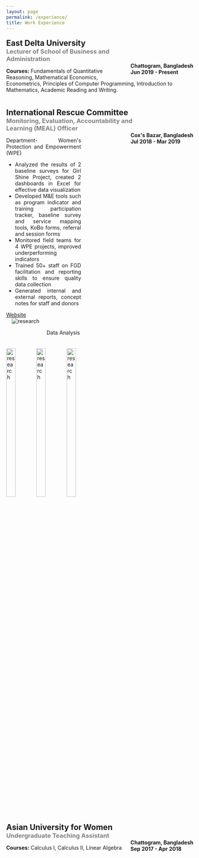 ```yaml
---
layout: page
permalink: /experience/
title: Work Experience
---
```


<div style="margin-top:20px">
    <div style="display:inline-block; width: 77%">
        <h2 style="font-weight:bold; margin:0">East Delta University</h2>
        <h3 style="color:grey; font-weight:bold; margin:0">Lecturer of School of Business and Administration</h3>
    </div>
    <div style="display:inline-block; vertical-align:top; float:right">
        <h4 style="margin:0">Chattogram, Bangladesh</h4>
        <h4 style="margin:0">Jun 2019 - Present</h4>
    </div>
</div>
<p><b>Courses:</b> Fundamentals of Quantitative Reasoning, Mathematical Economics, Econometrics, Principles of Computer Programming, Introduction to Mathematics, Academic Reading and Writing.</p>

<div style="margin-top:40px">
	<div style="display:inline-block; width: 77%">
		<h2 style="font-weight:bold; margin:0">International Rescue Committee</h2>
		<h3 style="color:grey; font-weight:bold; margin:0">Monitoring, Evaluation, Accountability and Learning (MEAL) Officer</h3>
	</div>
	<div style="display:inline-block; vertical-align:top; float:right">
		<h4 style="margin:0">Cox's Bazar, Bangladesh</h4>
		<h4 style="margin:0">Jul 2018 - Mar 2019</h4>
	</div>
	<div style="display:inline-block; width:40%; text-align:justify; vertical-align:top;">
		<p>Department- Women's Protection and Empowerment (WPE)</p>
		<ul>
			<li>Analyzed the results of 2 baseline surveys for Girl Shine Project, created 2 dashboards in Excel for effective data visualization</li>
			<li>Developed M&E tools such as program indicator and training participation tracker, baseline survey and service mapping tools, KoBo  forms, referral and session forms</li>
			<li>Monitored field teams for 4 WPE projects, improved underperforming indicators</li>
			<li>Trained 50+ staff on FGD facilitation and reporting skills to ensure quality data collection </li>
			<li>Generated internal and external reports, concept notes for staff and donors</li>
		</ul>
		<a href="https://www.rescue.org/country/bangladesh"><div class="color-button">Website</div></a>
	</div>
	<div style="display:inline-block; width: 55%; margin-left:15px">
		<img src="https://i.imgur.com/CMdGERI.jpg" alt="research" />
		<p style="text-align:center">Data Analysis</p>
	</div>
</div>

<div style="display:inline-block; margin-top: 20px">
	<img style="width:32%" src="https://i.imgur.com/yP8mNgR.png" alt="research" />
	<img style="width:32%" src="https://i.imgur.com/SpxtS37.jpg" alt="research" />
	<img style="width:32%" src="https://i.imgur.com/tfKStih.jpg" alt="research" />
</div>

<div style="margin-top:30px">
    <div style="display:inline-block; width: 77%">
        <h2 style="font-weight:bold; margin:0">Asian University for Women</h2>
        <h3 style="color:grey; font-weight:bold; margin:0">Undergraduate Teaching Assistant</h3>
    </div>
    <div style="display:inline-block; vertical-align:top; float:right">
        <h4 style="margin:0">Chattogram, Bangladesh</h4>
        <h4 style="margin:0">Sep 2017 - Apr 2018</h4>
    </div>
</div>
<p><b>Courses:</b> Calculus I, Calculus II, Linear Algebra</p>
